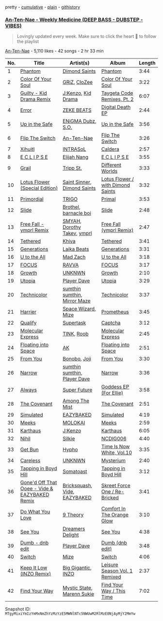 pretty - [cumulative](/playlists/cumulative/4ugml2yTfIJzuEpytnzJYP.md) - [plain](/playlists/plain/4ugml2yTfIJzuEpytnzJYP) - [githistory](https://github.githistory.xyz/mackorone/spotify-playlist-archive/blob/main/playlists/plain/4ugml2yTfIJzuEpytnzJYP)

### [An\-Ten\-Nae \- Weekly Medicine \(DEEP BASS \- DUBSTEP \- VIBES\)](https://open.spotify.com/playlist/4ugml2yTfIJzuEpytnzJYP)

> Lovingly updated every week\.  Make sure to click the heart 💓 to follow the playlist

[An\-Ten\-Nae](https://open.spotify.com/user/124011761) - 5,110 likes - 42 songs - 2 hr 33 min

| No. | Title | Artist(s) | Album | Length |
|---|---|---|---|---|
| 1 | [Phantom](https://open.spotify.com/track/7fGeTLKVm9BY8KsqSl6Ke1) | [Dimond Saints](https://open.spotify.com/artist/38LWle0ChG6k0UHsOnoO75) | [Phantom](https://open.spotify.com/album/1lHmOYabioXFvBI5WnV7HU) | 3:44 |
| 2 | [Color Of Your Soul](https://open.spotify.com/track/71LZ7lwCisTG3H9UXKraTe) | [GRiZ](https://open.spotify.com/artist/25oLRSUjJk4YHNUsQXk7Ut), [CloZee](https://open.spotify.com/artist/1496XxkytEk26FUJLfpVZr) | [Color Of Your Soul](https://open.spotify.com/album/0WKsuKxJZYxAf0sUeNCUZd) | 3:22 |
| 3 | [Guilty \- Kid Drama Remix](https://open.spotify.com/track/3E3BxEaJub80EI97LeJNHt) | [J:Kenzo](https://open.spotify.com/artist/2vnlhEYTh2K1O3NZE2ONiz), [Kid Drama](https://open.spotify.com/artist/7w6o2HAvNOSFJqkSeVRsf4) | [Taygeta Code Remixes, Pt\. 2](https://open.spotify.com/album/40VS5gb1v9lAZZ6lBNqDaV) | 6:07 |
| 4 | [Error](https://open.spotify.com/track/2NrU98Z2W1rEvLRumC2DI9) | [ZEKE BEATS](https://open.spotify.com/artist/1XXHaDxpaVojtY2QKYaQzl) | [Digital Death EP](https://open.spotify.com/album/1jCTirgapx94wqkkHZR1rv) | 2:44 |
| 5 | [Up in the Safe](https://open.spotify.com/track/2sMqWQvSw5FBphrjhby5Se) | [ENiGMA Dubz](https://open.spotify.com/artist/7ygSJBM6sZ0vXGJvjnL1V5), [S.O.](https://open.spotify.com/artist/6nELoJ6eMXfYHX5xocKf33) | [Up in the Safe](https://open.spotify.com/album/48nO2BxjWwKFW68OIYHaCc) | 3:56 |
| 6 | [Flip The Switch](https://open.spotify.com/track/49IK6z6NG2bdRzxksEjxUN) | [An\-Ten\-Nae](https://open.spotify.com/artist/60WU0oNpF372dzVGDe4BcV) | [Flip The Switch](https://open.spotify.com/album/2ZxLmPMahxbTcVjR50Pciw) | 3:26 |
| 7 | [Xihuitl](https://open.spotify.com/track/2ZYb1WBluBC3dFMWVDdFyW) | [INTRASoL](https://open.spotify.com/artist/1gWSlynXtpMIR4V25NG5Nc) | [Caldera](https://open.spotify.com/album/0A78Is5hxV6Bn2IQwARtYP) | 2:57 |
| 8 | [E C L I P S E](https://open.spotify.com/track/2xL5JtHtAwQGGpIGDsSNEO) | [Elijah Nang](https://open.spotify.com/artist/0yIO6HI875mLzamqmjjFFU) | [E C L I P S E](https://open.spotify.com/album/4VrYoXadX5jb0QyfQ4ox9p) | 3:55 |
| 9 | [Grail](https://open.spotify.com/track/3zlSU3Z3jkbV4fpdWV4f3s) | [Tripp St.](https://open.spotify.com/artist/6IuIhkCK8SjoSJskiCZdp0) | [Different Worlds](https://open.spotify.com/album/5GGo4YuhLGlGpLTMVSkrVl) | 3:33 |
| 10 | [Lotus Flower \(Special Edition\)](https://open.spotify.com/track/4KtJs4bQl9Sq5ZiOEBD7Ro) | [Saint Sinner](https://open.spotify.com/artist/0DoWlk1NzQp1VWVFtZOb8Y), [Dimond Saints](https://open.spotify.com/artist/38LWle0ChG6k0UHsOnoO75) | [Lotus Flower / with Dimond Saints](https://open.spotify.com/album/2ZMc6j04fiWOKP2Vkm43DI) | 3:32 |
| 11 | [Primordial](https://open.spotify.com/track/0jUfkKKW5k0iiDhZXoFOIF) | [TRIGO](https://open.spotify.com/artist/2xxDgHjkU5vPSqBTEKv0Xh) | [Primal](https://open.spotify.com/album/03mpXrOPDF7JcTlDGkjBHN) | 3:53 |
| 12 | [Slide](https://open.spotify.com/track/1h6tC7XbCucYdyQfN0XYUV) | [Brothel](https://open.spotify.com/artist/3xYvvJ6tjXyJJdEXBs8qf0), [barnacle boi](https://open.spotify.com/artist/6psDObCnL4BfpwqYzE0Dzu) | [Slide](https://open.spotify.com/album/3C5RtRaPP3SGNPdtMwC6Mw) | 2:48 |
| 13 | [Free Fall \- ymprl Remix](https://open.spotify.com/track/3AzYsqbudR9BoNRMtrONY8) | [SMYAH](https://open.spotify.com/artist/3TgWDQ9xaUckJdr6z2BAs4), [Dorothy Takev](https://open.spotify.com/artist/6SeeNJtY0hgPI3WBBXeq0F), [ymprl](https://open.spotify.com/artist/4RUbWmEkJdH4HjzXWfEME6) | [Free Fall \(ymprl Remix\)](https://open.spotify.com/album/3qYgFV6SB2jSTQwGCWM1oC) | 2:47 |
| 14 | [Tethered](https://open.spotify.com/track/2CA91Vbn86H0jDCibPAAiE) | [Khiva](https://open.spotify.com/artist/3cH0fKXiWesYFzqJwiWlAD) | [Tethered](https://open.spotify.com/album/6096W6yEygXMAOy7Zm34eU) | 3:41 |
| 15 | [Generations](https://open.spotify.com/track/0DdLE4arA4Y7ovVbDjUtBj) | [Laika Beats](https://open.spotify.com/artist/4R6u30PMOLbNNTuR0Jl7x8) | [Generations](https://open.spotify.com/album/7Bp5OznDfxikk20Hb1y2Uh) | 3:31 |
| 16 | [U to the All](https://open.spotify.com/track/29V40GVXxsu8A2x9BfgH07) | [Mad Zach](https://open.spotify.com/artist/1RxjZjOSbva0JR7T2LsRve) | [U to the All](https://open.spotify.com/album/4lJscvYaZXj30v13xH52CU) | 3:18 |
| 17 | [FOCUS](https://open.spotify.com/track/2zEROpqqSRJAjIiOZatCBG) | [RAVVA](https://open.spotify.com/artist/2ZppcH5NCmZmzoHzAepLcD) | [FOCUS](https://open.spotify.com/album/5nwbS0KIR1uG1L37KJxaNt) | 3:17 |
| 18 | [Growth](https://open.spotify.com/track/0lAkiJWqxmKPUKnoxDkxMY) | [UNKNWN](https://open.spotify.com/artist/5wZEqM64b8lzsEvDTPclv9) | [Growth](https://open.spotify.com/album/0n9dmrg2RZ3k28kPWjSDOh) | 2:10 |
| 19 | [Utopia](https://open.spotify.com/track/6hFx04XsHt99HQdO51w28Q) | [Player Dave](https://open.spotify.com/artist/1rQItbnVgtRiJkTxHRBUc0) | [Utopia](https://open.spotify.com/album/4TVo5m16Nw2x5B2uzHuuwh) | 3:29 |
| 20 | [Technicolor](https://open.spotify.com/track/721QFVu7nnsxEl99qiZiQG) | [sumthin sumthin](https://open.spotify.com/artist/2a8ez0A2owcYhFki9860sm), [Mirror Maze](https://open.spotify.com/artist/0BExsN7P2zWKhOwBJSwpYL) | [Technicolor](https://open.spotify.com/album/4cHqpJP5sBYz2fFXbjXruH) | 3:37 |
| 21 | [Harrier](https://open.spotify.com/track/54Bndjd2POuVatVLeDLrqL) | [Space Wizard](https://open.spotify.com/artist/1wcleSLRiSdM4P0ugXdg3H), [Mize](https://open.spotify.com/artist/31uPFWR7sBQ3dcZ8y8zOzY) | [Prometheus](https://open.spotify.com/album/0WY7RIobcQZrXAHtyY5n8z) | 3:45 |
| 22 | [Qualify](https://open.spotify.com/track/5kAj8k3iB7qo5mAAerdor4) | [Supertask](https://open.spotify.com/artist/47qa2xx9Xlw1oGkKbMq8Zt) | [Captcha](https://open.spotify.com/album/0LzozfJOt9UMSmklMDsvgM) | 3:12 |
| 23 | [Molecular Express](https://open.spotify.com/track/0v36EluEKE4zQrnK9p09ZS) | [TINK](https://open.spotify.com/artist/66nP6vbedxoqgG9WUZhDXF), [Roob](https://open.spotify.com/artist/6hpFsaxuaEm3anP7Z0oLfX) | [Molecular Express](https://open.spotify.com/album/1EU2lvd7k4JfHRHi4GmZdn) | 2:45 |
| 24 | [Floating into Space](https://open.spotify.com/track/0rVPYHQGhcUClRyvX9FBEw) | [AK](https://open.spotify.com/artist/33Cf4O1KAVbtQa00scMi2A) | [Floating into Space](https://open.spotify.com/album/0ozK4cQ3TNWsaonW0yGgbg) | 2:51 |
| 25 | [From You](https://open.spotify.com/track/3Qfqbu22C7aK2MuWBSnM5A) | [Bonobo](https://open.spotify.com/artist/0cmWgDlu9CwTgxPhf403hb), [Joji](https://open.spotify.com/artist/3MZsBdqDrRTJihTHQrO6Dq) | [From You](https://open.spotify.com/album/7CynwysFOxoGWp1QLAB6uZ) | 3:30 |
| 26 | [Narrow](https://open.spotify.com/track/54Ys41zXshiXCVlxENznb5) | [sumthin sumthin](https://open.spotify.com/artist/2a8ez0A2owcYhFki9860sm), [Player Dave](https://open.spotify.com/artist/1rQItbnVgtRiJkTxHRBUc0) | [Narrow](https://open.spotify.com/album/4afOs1aVHjBfr5SByIOn1R) | 3:36 |
| 27 | [Always](https://open.spotify.com/track/1OAYXRKMitVKpuhMf8klHc) | [Super Future](https://open.spotify.com/artist/6Xri2X6xp5SDLr08hva6Bb) | [Goddess EP \(For Ellie\)](https://open.spotify.com/album/1OVk3K4kxpnMbk85wUm7b1) | 3:58 |
| 28 | [The Covenant](https://open.spotify.com/track/25kdk6NgrmOPuPJsnqpiKh) | [Among The Mist](https://open.spotify.com/artist/2FBfN2vzv6bXlLSP5UTJBq) | [The Covenant](https://open.spotify.com/album/4s1dulywBvqEnxwZhVvMun) | 2:51 |
| 29 | [Simulated](https://open.spotify.com/track/37kjXPKaDpi7dzIRD9PiAz) | [EAZYBAKED](https://open.spotify.com/artist/1ZbT8FIqEc0cktnu6mNlvv) | [Simulated](https://open.spotify.com/album/1bQZEHdIGvpX6OvDQWiI3s) | 4:19 |
| 30 | [Meeks](https://open.spotify.com/track/3RB4NzaKJ8c9tYLGZ3J5Mb) | [MOLOKAI](https://open.spotify.com/artist/0MpAe8If4MbY3bBLLJ3VzQ) | [Meeks](https://open.spotify.com/album/4ZhUnoSB8Qy40jKXl38s7m) | 2:59 |
| 31 | [Karthaus](https://open.spotify.com/track/4ULsnDkqQlVugbOLHUYy0O) | [J:Kenzo](https://open.spotify.com/artist/2vnlhEYTh2K1O3NZE2ONiz) | [Karthaus](https://open.spotify.com/album/53dUyF69IMlnx2Vhrgl9PZ) | 6:05 |
| 32 | [Nihil](https://open.spotify.com/track/5YVgl0hVPItJHtXXRdlfFD) | [Silkie](https://open.spotify.com/artist/2Mn5YxJ8YfFCU6h2Ypr8NI) | [NCDIG006](https://open.spotify.com/album/6WwwcYvNRf7e7VrdMrq5lB) | 4:40 |
| 33 | [Get Bun](https://open.spotify.com/track/5X8W307Uv6qa69GUXubD5y) | [Hypho](https://open.spotify.com/artist/2ODMudAd86RorKe9wTJPs7) | [Time Is Now White, Vol.10](https://open.spotify.com/album/2QRu4xj67JLGINTazmeCRU) | 3:35 |
| 34 | [Careless](https://open.spotify.com/track/55EsRl8Q16Q73P74ymPoG3) | [UNKNWN](https://open.spotify.com/artist/5wZEqM64b8lzsEvDTPclv9) | [Mysterium](https://open.spotify.com/album/2YdWrIM0TS7rHmcK2Gul2i) | 2:40 |
| 35 | [Tapping in Boyd Hill](https://open.spotify.com/track/14h2xjYyzgxqM3CxRFE6JO) | [Somatoast](https://open.spotify.com/artist/6TgxNzWMXI7y4dhm5sPBL5) | [Tapping in Boyd Hill](https://open.spotify.com/album/3Y5wYJebF1ABImA0rPF6Yo) | 3:12 |
| 36 | [Gone'd Off That Ooee \- Vide & EAZYBAKED Remix](https://open.spotify.com/track/4cjLj63HqtAx775vqM0TJ2) | [Bricksquash](https://open.spotify.com/artist/2p86MlyUomQNCpi3vfPGYM), [Vide](https://open.spotify.com/artist/2zuL2fhF4xRzyCikWcmlea), [EAZYBAKED](https://open.spotify.com/artist/1ZbT8FIqEc0cktnu6mNlvv) | [Skreet Force One / Re\-Bricked](https://open.spotify.com/album/4nBogeQ6jJMYwKilTxZ2lp) | 3:41 |
| 37 | [Do What You Love](https://open.spotify.com/track/2d6VpS0QGYPDipralkDfCY) | [9 Theory](https://open.spotify.com/artist/06tYi7DxoKe8PfYCeHGGFK) | [Comfort In The Orange Glow](https://open.spotify.com/album/5IPhg5fIyLvkA2eJj3tsOQ) | 3:10 |
| 38 | [See You](https://open.spotify.com/track/2OQ0lsnpgmwmaIuSfVFIDx) | [Dreamers Delight](https://open.spotify.com/artist/1bDXdxSg3Ve7V7f3bteIyk) | [See You](https://open.spotify.com/album/1Q6A1gHBqhS3uq5nQpzv30) | 4:38 |
| 39 | [Dumb \- dnb edit](https://open.spotify.com/track/5VspIe3SteTgIT8jJA3V7J) | [Player Dave](https://open.spotify.com/artist/1rQItbnVgtRiJkTxHRBUc0) | [Dumb \(dnb edit\)](https://open.spotify.com/album/66lKWt1amMXKhZLGKt96rd) | 3:48 |
| 40 | [Switch](https://open.spotify.com/track/6cUrJ1tZ82b6UwS69og24J) | [Mize](https://open.spotify.com/artist/31uPFWR7sBQ3dcZ8y8zOzY) | [Switch](https://open.spotify.com/album/6dtKFemPXxxMVQBlVwYq4g) | 4:06 |
| 41 | [Keep It Low \(INZO Remix\)](https://open.spotify.com/track/5q0qSXk9GZHsyrovYMogO8) | [Big Gigantic](https://open.spotify.com/artist/7o7mC95EDbJKTcPAAs8C3r), [INZO](https://open.spotify.com/artist/18Eu7uJEMPWwwt1QUdCglQ) | [Leisure Season Vol\. 1 Remixed](https://open.spotify.com/album/6O0GS8bjHDCx7ZavQ2fqrH) | 2:37 |
| 42 | [Find Your Way](https://open.spotify.com/track/05xa7uXssS5nOaI5rk3Syb) | [Mystic State](https://open.spotify.com/artist/052KAntc3fhUFwUgewa3Q4), [Marenn Sukie](https://open.spotify.com/artist/0iCikBx8HjlrYP10DDxzle) | [Find Your Way / This Time](https://open.spotify.com/album/6V6ATIIr6w7PYmsPd5WNpk) | 7:02 |

Snapshot ID: `MTgyMixiYmIzYmMxNmZhYzMzYzE5MWNlNTc5NWUwM2RlMzE0NjAyMjY2MmYw`